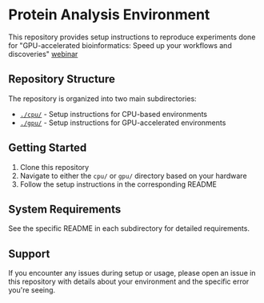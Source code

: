 # Protein Analysis Environment

This repository provides setup instructions to reproduce experiments done for "GPU-accelerated bioinformatics: Speed up your workflows and discoveries" [webinar](https://nebius.com/events/webinar-gpu-accelerated-bioinformatics-speed-up-your-workflows-and-discoveries)

## Repository Structure

The repository is organized into two main subdirectories:

- [`./cpu/`](./cpu/) - Setup instructions for CPU-based environments
- [`./gpu/`](./gpu/) - Setup instructions for GPU-accelerated environments


## Getting Started

1. Clone this repository
2. Navigate to either the `cpu/` or `gpu/` directory based on your hardware
3. Follow the setup instructions in the corresponding README

## System Requirements

See the specific README in each subdirectory for detailed requirements.

## Support

If you encounter any issues during setup or usage, please open an issue in this repository with details about your environment and the specific error you're seeing.